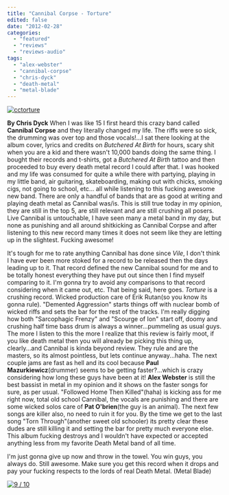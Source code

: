 ```yaml
---
title: "Cannibal Corpse - Torture"
edited: false
date: "2012-02-28"
categories:
  - "featured"
  - "reviews"
  - "reviews-audio"
tags:
  - "alex-webster"
  - "cannibal-corpse"
  - "chris-dyck"
  - "death-metal"
  - "metal-blade"
---
```


[![](http://www.hellbound.ca/wp-content/uploads/2012/02/cctorture.jpg "cctorture")](http://www.hellbound.ca/wp-content/uploads/2012/02/cctorture.jpg)

**By Chris Dyck** When I was like 15 I first heard this crazy band called **Cannibal Corpse** and they literally changed my life. The riffs were so sick, the drumming was over top and those vocals!...I sat there looking at the album cover, lyrics and credits on _Butchered At Birth_ for hours, scary shit when you are a kid and there wasn't 10,000 bands doing the same thing. I bought their records and t-shirts, got a _Butchered At Birth_ tattoo and then proceeded to buy every death metal record I could after that. I was hooked and my life was consumed for quite a while there with partying, playing in my little band, air guitaring, skateboarding, making out with chicks, smoking cigs, not going to school, etc... all while listening to this fucking awesome new band. There are only a handful of bands that are as good at writing and playing death metal as Cannibal was/is. This is still true today in my opinion, they are still in the top 5, are still relevant and are still crushing all posers. Live Cannibal is untouchable, I have seen many a metal band in my day, but none as punishing and all around shitkicking as Cannibal Corpse and after listening to this new record many times it does not seem like they are letting up in the slightest. Fucking awesome!

It's tough for me to rate anything Cannibal has done since _Vile_, I don't think I have ever been more stoked for a record to be released then the days leading up to it. That record defined the new Cannibal sound for me and to be totally honest everything they have put out since then I find myself comparing to it. I'm gonna try to avoid any comparisons to that record considering when it came out, etc. That being said, here goes. _Torture_ is a crushing record. Wicked production care of Erik Rutan(so you know its gonna rule). "Demented Aggression" starts things off with nuclear bomb of wicked riffs and sets the bar for the rest of the tracks. I'm really digging how both "Sarcophagic Frenzy" and "Scourge of Ion" start off, doomy and crushing half time bass drum is always a winner...pummeling as usual guys. The more I listen to this the more I realize that this review is fairly moot, if you like death metal then you will already be picking this thing up, clearly...and Cannibal is kinda beyond review. They rule and are the masters, so its almost pointless, but lets continue anyway...haha. The next couple jams are fast as hell and its cool because **Paul Mazurkiewicz**(drummer) seems to be getting faster?...which is crazy considering how long these guys have been at it! **Alex Webster** is still the best bassist in metal in my opinion and it shows on the faster songs for sure, as per usual. "Followed Home Then Killed"(haha) is kicking ass for me right now, total old school Cannibal, the vocals are punishing and there are some wicked solos care of **Pat O'brien**(the guy is an animal). The next few songs are killer also, no need to ruin it for you. By the time we get to the last song "Torn Through"(another sweet old schooler) its pretty clear these dudes are still killing it and setting the bar for pretty much everyone else. This album fucking destroys and I wouldn't have expected or accepted anything less from my favorite Death Metal band of all time.

I'm just gonna give up now and throw in the towel. You win guys, you always do. Still awesome. Make sure you get this record when it drops and pay your fucking respects to the lords of real Death Metal. (Metal Blade)

[![](http://www.hellbound.ca/wp-content/uploads/2009/05/review9.png "9 / 10")](http://www.hellbound.ca/wp-content/uploads/2009/05/review9.png)
